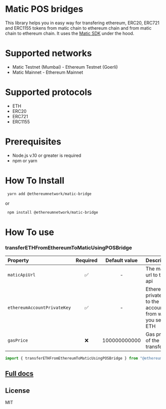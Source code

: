 # Matic POS bridges

This library helps you in easy way for transfering ethereum, ERC20, ERC721 and ERC1155 tokens from matic chain to ethereum chain and from matic chain to ethereum chain.
It uses the [Matic SDK](https://docs.matic.network/docs/develop/ethereum-matic/pos/using-sdk/getting-started) under the hood.

# Supported networks

- Matic Testnet (Mumbai) - Ethereum Testnet (Goerli)
- Matic Mainnet - Ethereum Mainnet

# Supported protocols

- ETH
- ERC20
- ERC721
- ERC1155

# Prerequisites

- Node.js v.10 or greater is required
- npm or yarn

# How To Install

```sh
 yarn add @ethereumnetwork/matic-bridge
```

or

```sh
 npm install @ethereumnetwork/matic-bridge
```

# How To use

### transferETHFromEthereumToMaticUsingPOSBridge

| Property                    | Required | Default value | Description                                                  |
| :-------------------------- | :------: | :-----------: | :----------------------------------------------------------- |
| `maticApiUrl`               |    ✅    |       -       | The matic url to the api                                     |
| `ethereumAccountPrivateKey` |    ✅    |       -       | Ethereaum private key to the account from where you send ETH |
| `gasPrice`                  |   :x:    | 100000000000  | Gas price of the transfer                                    |

```typescript
import { transferETHFromEthereumToMaticUsingPOSBridge } from "@ethereumnetwork/matic-bridge";
```

## [Full docs](https://github.com/KedziaPawel/matic-bridge/blob/main/docs/README.md)

## License

MIT
